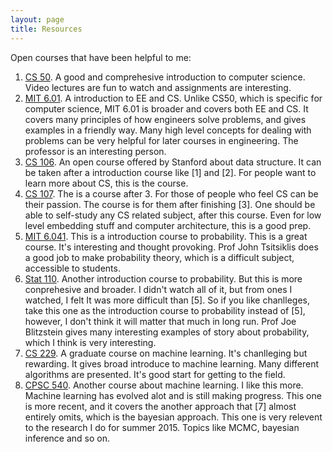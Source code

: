 ```yaml
---
layout: page
title: Resources
---
```


Open courses that have been helpful to me:

1. <a href="https://cs50.harvard.edu/" target="_blank">CS 50</a>. A good and comprehesive introduction to computer science. Video lectures are fun to watch and assignments are interesting.
2. <a href="http://ocw.mit.edu/courses/electrical-engineering-and-computer-science/6-01sc-introduction-to-electrical-engineering-and-computer-science-i-spring-2011/" target="_blan">MIT 6.01</a>. A introduction to EE and CS. Unlike CS50, which is specific for computer science, MIT 6.01 is broader and covers both EE and CS. It covers many principles of how engineers solve problems, and gives examples in a friendly way. Many high level concepts for dealing with problems can be very helpful for later courses in engineering. The professor is an interesting person.
3. <a href="https://www.youtube.com/watch?v=kMzH3tfP6f8&list=PLFE6E58F856038C69" target="_blank">CS 106</a>. An open course offered by Stanford about data structure. It can be taken after a introduction course like [1] and [2]. For people want to learn more about CS, this is the course.
4. <a href="https://www.youtube.com/view_play_list?p=9D558D49CA734A02" target="_blank">CS 107</a>. The is a course after 3. For those of people who feel CS can be their passion. The course is for them after finishing [3]. One should be able to self-study any CS related subject, after this course. Even for low level embedding stuff and computer architecture, this is a good prep.
5. <a href="http://ocw.mit.edu/courses/electrical-engineering-and-computer-science/6-041sc-probabilistic-systems-analysis-and-applied-probability-fall-2013/index.htm" target="_blank">MIT 6.041</a>. This is a introduction course to probability. This is a great course. It's interesting and thought provoking. Prof John Tsitsiklis does a good job to make probability theory, which is a difficult subject, accessible to students.
6. <a href="http://projects.iq.harvard.edu/stat110/home" target="_blank">Stat 110</a>. Another introduction course to probability. But this is more conprehesive and broader. I didn't watch all of it, but from ones I watched, I felt It was more difficult than [5]. So if you like chanlleges, take this one as the introduction course to probability instead of [5], however, I don't think it will matter that much in long run. Prof Joe Blitzstein gives many interesting examples of story about probability, which I think is very interesting.
7. <a href="https://www.youtube.com/view_play_list?p=A89DCFA6ADACE599" target="_blank">CS 229</a>. A graduate course on machine learning. It's chanlleging but rewarding. It gives broad introduce to machine learning. Many different algorithms are presented. It's good start for getting to the field.
8. <a href="http://www.cs.ubc.ca/~nando/540-2013/lectures.html" target="_black">CPSC 540</a>. Another course about machine learning. I like this more. Machine learning has evolved alot and is still making progress. This one is more recent, and it covers the another approach that [7] almost entirely omits, which is the bayesian approach. This one is very relevent to the research I do for summer 2015. Topics like MCMC, bayesian inference and so on.

